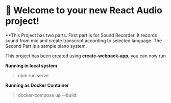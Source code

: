 # 🚀 Welcome to your new React Audio project!

**This Project has two parts. First part is for Sound Recorder. It records sound from mic and create transcript according to selected language. The Second Part is a sample piano system.

This project has been created using **create-webpack-app**, you can now run

**Running in local system**
> npm run serve

**Running as Docker Container**

> docker-compose up --build